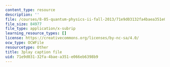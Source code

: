 ```yaml
---
content_type: resource
description: ''
file: /courses/8-05-quantum-physics-ii-fall-2013/71e9d03132fa4baea351e066eb6398b9_8yvmHBGcNbg.srt
file_size: 84977
file_type: application/x-subrip
learning_resource_types: []
license: https://creativecommons.org/licenses/by-nc-sa/4.0/
ocw_type: OCWFile
resourcetype: Other
title: 3play caption file
uid: 71e9d031-32fa-4bae-a351-e066eb6398b9
---
```

